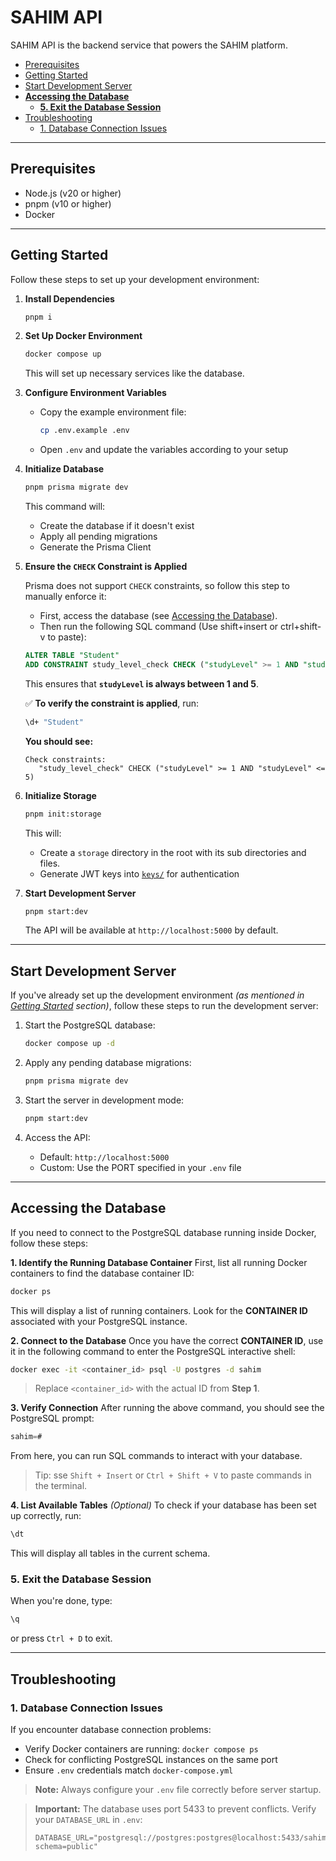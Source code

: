 <h1>SAHIM API</h1>

SAHIM API is the backend service that powers the SAHIM platform.

- [Prerequisites](#prerequisites)
- [Getting Started](#getting-started)
- [Start Development Server](#start-development-server)
- [**Accessing the Database**](#accessing-the-database)
  - [**5. Exit the Database Session**](#5-exit-the-database-session)
- [Troubleshooting](#troubleshooting)
  - [1. Database Connection Issues](#1-database-connection-issues)

---

## Prerequisites

- Node.js (v20 or higher)
- pnpm (v10 or higher)
- Docker

---

## Getting Started

Follow these steps to set up your development environment:

1. **Install Dependencies**

   ```bash
   pnpm i
   ```

2. **Set Up Docker Environment**

   ```bash
   docker compose up
   ```

   This will set up necessary services like the database.

3. **Configure Environment Variables**

   - Copy the example environment file:
     ```bash
     cp .env.example .env
     ```
   - Open `.env` and update the variables according to your setup

4. **Initialize Database**

   ```bash
   pnpm prisma migrate dev
   ```

   This command will:

   - Create the database if it doesn't exist
   - Apply all pending migrations
   - Generate the Prisma Client

5. **Ensure the `CHECK` Constraint is Applied**

   Prisma does not support `CHECK` constraints, so follow this step to manually enforce it:

   - First, access the database (see [Accessing the Database](#accessing-the-database)).
   - Then run the following SQL command (Use shift+insert or ctrl+shift-v to paste):

   ```sql
   ALTER TABLE "Student"
   ADD CONSTRAINT study_level_check CHECK ("studyLevel" >= 1 AND "studyLevel" <= 5);
   ```

   This ensures that **`studyLevel` is always between 1 and 5**.

   ✅ **To verify the constraint is applied**, run:

   ```sh
   \d+ "Student"
   ```

   **You should see:**

   ```
   Check constraints:
      "study_level_check" CHECK ("studyLevel" >= 1 AND "studyLevel" <= 5)
   ```

6. **Initialize Storage**

   ```bash
   pnpm init:storage
   ```

   This will:

   - Create a `storage` directory in the root with its sub directories and files.
   - Generate JWT keys into [`keys/`](./storage/keys/) for authentication

7. **Start Development Server**
   ```bash
   pnpm start:dev
   ```
   The API will be available at `http://localhost:5000` by default.

---

## Start Development Server

If you've already set up the development environment _(as mentioned in [Getting Started](#getting-started) section)_, follow these steps to run the development server:

1. Start the PostgreSQL database:

   ```bash
   docker compose up -d
   ```

2. Apply any pending database migrations:

   ```bash
   pnpm prisma migrate dev
   ```

3. Start the server in development mode:

   ```bash
   pnpm start:dev
   ```

4. Access the API:
   - Default: `http://localhost:5000`
   - Custom: Use the PORT specified in your `.env` file

---

## **Accessing the Database**

If you need to connect to the PostgreSQL database running inside Docker, follow these steps:

**1. Identify the Running Database Container**
First, list all running Docker containers to find the database container ID:

```bash
docker ps
```

This will display a list of running containers. Look for the **CONTAINER ID** associated with your PostgreSQL instance.

**2. Connect to the Database**
Once you have the correct **CONTAINER ID**, use it in the following command to enter the PostgreSQL interactive shell:

```bash
docker exec -it <container_id> psql -U postgres -d sahim
```

> Replace `<container_id>` with the actual ID from **Step 1**.

**3. Verify Connection**
After running the above command, you should see the PostgreSQL prompt:

```sql
sahim=#
```

From here, you can run SQL commands to interact with your database.

> Tip: sse `Shift + Insert` or `Ctrl + Shift + V` to paste commands in the terminal.

**4. List Available Tables** _(Optional)_
To check if your database has been set up correctly, run:

```sql
\dt
```

This will display all tables in the current schema.

### **5. Exit the Database Session**

When you're done, type:

```sql
\q
```

or press `Ctrl + D` to exit.

---

## Troubleshooting

### 1. Database Connection Issues

If you encounter database connection problems:

- Verify Docker containers are running: `docker compose ps`
- Check for conflicting PostgreSQL instances on the same port
- Ensure `.env` credentials match `docker-compose.yml`

> **Note:** Always configure your `.env` file correctly before server startup.

> **Important:** The database uses port 5433 to prevent conflicts. Verify your `DATABASE_URL` in `.env`:
>
> ```
> DATABASE_URL="postgresql://postgres:postgres@localhost:5433/sahim?schema=public"
> ```
